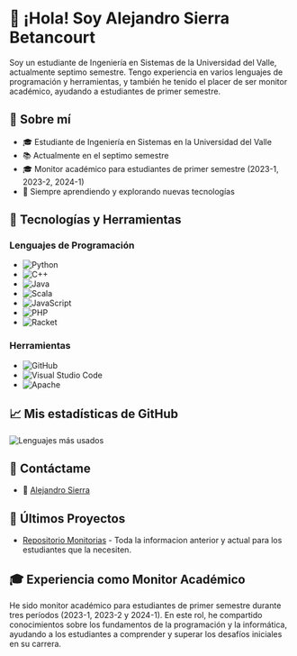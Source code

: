 # 👋 ¡Hola! Soy Alejandro Sierra Betancourt

Soy un estudiante de Ingeniería en Sistemas de la Universidad del Valle, actualmente septimo semestre. Tengo experiencia en varios lenguajes de programación y herramientas, y también he tenido el placer de ser monitor académico, ayudando a estudiantes de primer semestre.

## 🚀 Sobre mí

- 🎓 Estudiante de Ingeniería en Sistemas en la Universidad del Valle
- 📚 Actualmente en el septimo semestre
- 🎓 Monitor académico para estudiantes de primer semestre (2023-1, 2023-2, 2024-1)
- 🌱 Siempre aprendiendo y explorando nuevas tecnologías

## 🔧 Tecnologías y Herramientas

### Lenguajes de Programación

- ![Python](https://img.shields.io/badge/-Python-3776AB?style=flat&logo=python&logoColor=white)
- ![C++](https://img.shields.io/badge/-C++-00599C?style=flat&logo=c%2B%2B&logoColor=white)
- ![Java](https://img.shields.io/badge/-Java-007396?style=flat&logo=java&logoColor=white)
- ![Scala](https://img.shields.io/badge/-Scala-DC322F?style=flat&logo=scala&logoColor=white)
- ![JavaScript](https://img.shields.io/badge/-JavaScript-F7DF1E?style=flat&logo=javascript&logoColor=black)
- ![PHP](https://img.shields.io/badge/-PHP-777BB4?style=flat&logo=php&logoColor=white)
- ![Racket](https://img.shields.io/badge/-Racket-9F1D20?style=flat&logo=racket&logoColor=white)

### Herramientas

- ![GitHub](https://img.shields.io/badge/-GitHub-181717?style=flat&logo=github&logoColor=white)
- ![Visual Studio Code](https://img.shields.io/badge/-Visual%20Studio%20Code-007ACC?style=flat&logo=visual-studio-code&logoColor=white)
- ![Apache](https://img.shields.io/badge/-Apache-D22128?style=flat&logo=apache&logoColor=white)


## 📈 Mis estadísticas de GitHub

![Lenguajes más usados](https://github-readme-stats.vercel.app/api/top-langs/?username=AlejandroSierraUV26&layout=compact&theme=radical)


## 💬 Contáctame

- 📧 [Alejandro Sierra](mailto:sierra.alejandro@correounivalle.edu.co)

## 📝 Últimos Proyectos

- [Repositorio Monitorias]([https://github.com/AlejandroSierraUV26](https://github.com/AlejandroSierraUV26/Programacion_Imperactiva_Monitorias.git)) - Toda la informacion anterior y actual para los estudiantes que la necesiten.


## 🎓 Experiencia como Monitor Académico

He sido monitor académico para estudiantes de primer semestre durante tres períodos (2023-1, 2023-2 y 2024-1). En este rol, he compartido conocimientos sobre los fundamentos de la programación y la informática, ayudando a los estudiantes a comprender y superar los desafíos iniciales en su carrera.
